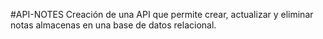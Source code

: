 #API-NOTES
Creación de una API que permite crear, actualizar y eliminar notas almacenas en una base de datos relacional.
